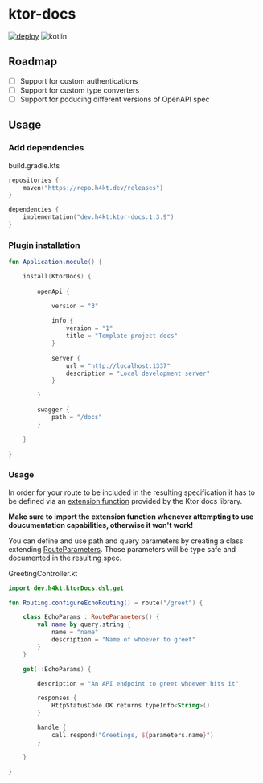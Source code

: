 # ktor-docs
[![deploy](https://github.com/H4kt/ktor-docs/actions/workflows/deploy.yml/badge.svg)](https://github.com/H4kt/ktor-docs/actions/workflows/deploy.yml)
![kotlin](https://img.shields.io/badge/kotlin-1.9.21-purple)

## Roadmap
- [ ] Support for custom authentications
- [ ] Support for custom type converters
- [ ] Support for poducing different versions of OpenAPI spec

## Usage

### Add dependencies
build.gradle.kts
```kotlin
repositories {
    maven("https://repo.h4kt.dev/releases")
}

dependencies {
    implementation("dev.h4kt:ktor-docs:1.3.9")
}
```

### Plugin installation
```kotlin
fun Application.module() {

    install(KtorDocs) {
    
        openApi {

            version = "3"
    
            info {
                version = "1"
                title = "Template project docs"
            }
    
            server {
                url = "http://localhost:1337"
                description = "Local development server"
            }

        }

        swagger {
            path = "/docs"
        }

    }
    
}
```

### Usage
In order for your route to be included in the resulting specification it has to be defined via an [extension function](https://github.com/H4kt/ktor-docs/blob/main/src/main/kotlin/dev/h4kt/ktorDocs/dsl/RoutingDsl.kt) provided by the Ktor docs library.

**Make sure to import the extension function whenever attempting to use doucumentation capabilities, otherwise it won't work!**

You can define and use path and query parameters by creating a class extending [RouteParameters](https://github.com/H4kt/ktor-docs/blob/main/src/main/kotlin/dev/h4kt/ktorDocs/types/parameters/RouteParameters.kt). Those parameters will be type safe and documented in the resulting spec.

GreetingController.kt
```kotlin
import dev.h4kt.ktorDocs.dsl.get

fun Routing.configureEchoRouting() = route("/greet") {

    class EchoParams : RouteParameters() {
        val name by query.string {
            name = "name"
            description = "Name of whoever to greet"
        }
    }

    get(::EchoParams) {

        description = "An API endpoint to greet whoever hits it"

        responses {
            HttpStatusCode.OK returns typeInfo<String>()
        }

        handle {
            call.respond("Greetings, ${parameters.name}")
        }

    }

}
```
